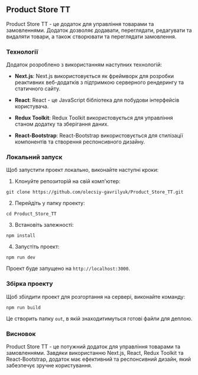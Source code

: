 ## Product Store TT

Product Store TT - це додаток для управління товарами та замовленнями. Додаток дозволяє додавати, переглядати, редагувати та видаляти товари, а також створювати та переглядати замовлення.

### Технології

Додаток розроблено з використанням наступних технологій:

- **Next.js**: Next.js використовується як фреймворк для розробки реактивних веб-додатків з підтримкою серверного рендерингу та статичного сайту.

- **React**: React - це JavaScript бібліотека для побудови інтерфейсів користувача.

- **Redux Toolkit**: Redux Toolkit використовується для управління станом додатку та зберігання даних.

- **React-Bootstrap**: React-Bootstrap використовується для стилізації компонентів та створення респонсивного дизайну.

### Локальний запуск

Щоб запустити проект локально, виконайте наступні кроки:

1. Клонуйте репозиторій на свій комп'ютер:

```
git clone https://github.com/olecsiy-gavrilyuk/Product_Store_TT.git
```

2. Перейдіть у папку проекту:

```
cd Product_Store_TT
```

3. Встановіть залежності:

```
npm install
```

4. Запустіть проект:

```
npm run dev
```

Проект буде запущено на `http://localhost:3000`.

### Збірка проекту

Щоб збілдити проект для розгортання на сервері, виконайте команду:

```
npm run build
```

Це створить папку `out`, в якій знаходитимуться готові файли для деплою.

### Висновок

Product Store TT - це потужний додаток для управління товарами та замовленнями. Завдяки використанню Next.js, React, Redux Toolkit та React-Bootstrap, додаток має ефективний та респонсивний дизайн, який забезпечує зручне користування.
